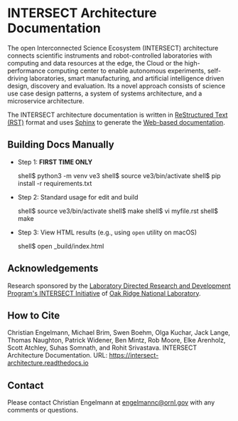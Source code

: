# INTERSECT Architecture Documentation

The open Interconnected Science Ecosystem (INTERSECT) architecture connects
scientific instruments and robot-controlled laboratories with computing and
data resources at the edge, the Cloud or the high-performance computing center
to enable autonomous experiments, self-driving laboratories, smart
manufacturing, and artificial intelligence driven design, discovery and
evaluation. Its a novel approach consists of science use case design patterns,
a system of systems architecture, and a microservice architecture.

The INTERSECT architecture documentation is written in
[ReStructured Text (RST)](https://www.sphinx-doc.org/en/master/usage/restructuredtext/)
format and uses [Sphinx](https://www.sphinx-doc.org/) to generate the
[Web-based documentation](https://intersect-architecture.readthedocs.io).



##  Building Docs Manually

 - Step 1: **FIRST TIME ONLY**

   shell$ python3 -m venv ve3
   shell$ source ve3/bin/activate
   shell$ pip install -r requirements.txt


 - Step 2: Standard usage for edit and build

   shell$ source ve3/bin/activate
   shell$ make
   shell$ vi myfile.rst
   shell$ make

 - Step 3: View HTML results (e.g., using ``open`` utility on macOS)

   shell$ open _build/index.html



## Acknowledgements

Research sponsored by the [Laboratory Directed Research and Development
Program's INTERSECT Initiative](https://www.ornl.gov/intersect) of [Oak Ridge
National Laboratory](https://www.ornl.gov).


## How to Cite

Christian Engelmann,
Michael Brim,
Swen Boehm,
Olga Kuchar,
Jack Lange,
Thomas Naughton,
Patrick Widener,
Ben Mintz,
Rob Moore,
Elke Arenholz,
Scott Atchley,
Suhas Somnath, and
Rohit Srivastava.
INTERSECT Architecture Documentation.
URL: https://intersect-architecture.readthedocs.io


## Contact

Please contact Christian Engelmann at engelmannc@ornl.gov with any comments or
questions.
